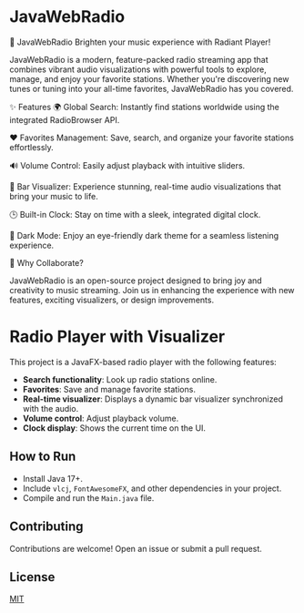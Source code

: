 # JavaWebRadio



🎵 JavaWebRadio
Brighten your music experience with Radiant Player!


JavaWebRadio is a modern, feature-packed radio streaming app that combines vibrant audio visualizations with powerful tools to explore, manage, and enjoy your favorite stations. Whether you're discovering new tunes or tuning into your all-time favorites, JavaWebRadio has you covered.


✨ Features
🌍 Global Search: Instantly find stations worldwide using the integrated RadioBrowser API.

❤️ Favorites Management: Save, search, and organize your favorite stations effortlessly.

🔊 Volume Control: Easily adjust playback with intuitive sliders.

🎨 Bar Visualizer: Experience stunning, real-time audio visualizations that bring your music to life.

🕒 Built-in Clock: Stay on time with a sleek, integrated digital clock.

🌙 Dark Mode: Enjoy an eye-friendly dark theme for a seamless listening experience.

🚀 Why Collaborate?

JavaWebRadio is an open-source project designed to bring joy and creativity to music streaming. Join us in enhancing 
the experience with new features, exciting visualizers, or design improvements.


# Radio Player with Visualizer

This project is a JavaFX-based radio player with the following features:
- **Search functionality**: Look up radio stations online.
- **Favorites**: Save and manage favorite stations.
- **Real-time visualizer**: Displays a dynamic bar visualizer synchronized with the audio.
- **Volume control**: Adjust playback volume.
- **Clock display**: Shows the current time on the UI.

## How to Run
- Install Java 17+.
- Include `vlcj`, `FontAwesomeFX`, and other dependencies in your project.
- Compile and run the `Main.java` file.

## Contributing
Contributions are welcome! Open an issue or submit a pull request.

## License
[MIT](LICENSE)
